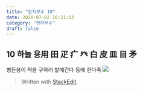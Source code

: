 ```yaml
---
title: "한자부수 10"
date: 2020-07-02 16:21:13
category: "한자부수"
draft: false
---
```

## 10 하늘 용用 田 疋 疒 癶 白 皮 皿 目 矛 
병든용이 짝을 구하러 밭에간다
등에 힌다죽
![](https://i.ibb.co/xY6TG1J/2020-07-03-2-42-28.png)

> Written with [StackEdit](https://stackedit.io/).
<!--stackedit_data:
eyJoaXN0b3J5IjpbMTE1NTE5ODI0NiwtMTY2NjYxMzgyMF19
-->
